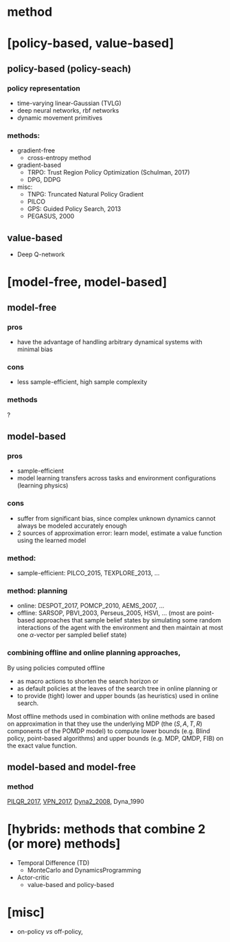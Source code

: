 # method

# [policy-based, value-based]

## policy-based (policy-seach)
### policy representation
* time-varying linear-Gaussian (TVLG)
* deep neural networks, rbf networks
* dynamic movement primitives
### methods:
* gradient-free
  * cross-entropy method
* gradient-based
  * TRPO: Trust Region Policy Optimization (Schulman, 2017)
  * DPG, DDPG
* misc:
  * TNPG: Truncated Natural Policy Gradient
  * PILCO
  * GPS: Guided Policy Search, 2013
  * PEGASUS, 2000 

## value-based
* Deep Q-network

# [model-free, model-based]

## model-free
### pros
* have the advantage of handling arbitrary dynamical systems with minimal bias
### cons
 * less sample-efficient, high sample complexity
### methods
?

## model-based
### pros
* sample-efficient
* model learning transfers across tasks and environment configurations (learning physics)
### cons
* suffer from significant bias, since complex unknown dynamics cannot always be modeled accurately enough
* 2 sources of approximation error: learn model, estimate a value function using the learned model

### method: 
* sample-efficient:
PILCO_2015, TEXPLORE_2013,
...

### method: planning
* online: 
DESPOT_2017, POMCP_2010, AEMS_2007, ...
* offline:
SARSOP, PBVI_2003, Perseus_2005, HSVI, ...
(most are point-based approaches that
sample belief states by simulating some random interactions of the agent with the environment and 
then maintain at most one $\alpha$-vector per sampled belief state)

### combining offline and online planning approaches, 
By using policies computed offline
* as macro actions to shorten the search horizon or
* as default policies at the leaves of the search tree in online planning or
* to provide (tight) lower and upper bounds (as heuristics) used in online search.

Most offline methods used in combination with online methods are based on approximation in that
they use the underlying MDP (the $(S, A, T, R)$ components of the POMDP model) to
compute lower bounds (e.g. Blind policy, point-based algorithms) and
upper bounds (e.g. MDP, QMDP, FIB) on the exact value function.

## model-based and model-free
### method
[PILQR_2017](https://github.com/tttor/rl-foundation/blob/master/method/dim02/pilqr_chebotar_2017.md),
[VPN_2017](https://github.com/tttor/rl-foundation/blob/master/method/dim02/vpn_oh_2017.md),
[Dyna2_2008](https://github.com/tttor/rl-foundation/blob/master/method/dim02/dyna2_silver_2008.md),
Dyna_1990

# [hybrids: methods that combine 2 (or more) methods]
* Temporal Difference (TD)
  * MonteCarlo and DynamicsProgramming
* Actor-critic
  * value-based and policy-based

# [misc]
* on-policy _vs_ off-policy,
